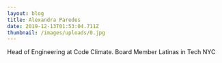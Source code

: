 ```yaml
---
layout: blog
title: Alexandra Paredes
date: 2019-12-13T01:53:04.711Z
thumbnail: /images/uploads/0.jpg
---
```

Head of Engineering at Code Climate. Board Member Latinas in Tech NYC
